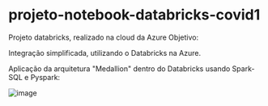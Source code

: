 # projeto-notebook-databricks-covid1

Projeto databricks, realizado na cloud da Azure
Objetivo: 

Integração simplificada, utilizando o Databricks na Azure.

Aplicação da arquitetura "Medallion" dentro do Databricks usando Spark-SQL e Pyspark:


![image](https://github.com/user-attachments/assets/0bb66d73-72a2-40c7-8d01-cd3bb3de70d5)
